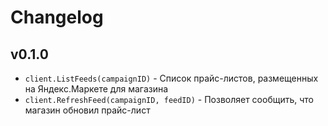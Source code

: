# Changelog

## v0.1.0

- `client.ListFeeds(campaignID)` - Список прайс-листов, размещенных на Яндекс.Маркете для магазина
- `client.RefreshFeed(campaignID, feedID)` - Позволяет сообщить, что магазин обновил прайс-лист
